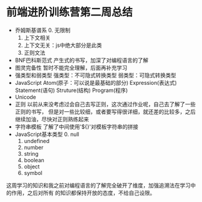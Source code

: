 # 前端进阶训练营第二周总结

+ 乔姆斯基谱系
    0. 无限制
    1. 上下文相关
    2. 上下文无关：js中绝大部分是此类
    3. 正则文法
+ BNF巴科斯范式
    产生式的书写，加深了对编程语言的了解
+ 图灵完备性
    暂时不能完全理解，后面再补充学习
+ 强类型和弱类型
    强类型：不可隐式转换类型
    弱类型：可隐式转换类型
+ JavaScript
    Atom(原子：可以说是最基础的部分)
    Expression(表达式)
    Statement(语句)
    Struture(结构)
    Program(程序)
+ Unicode
+ 正则
    以前从来没考虑过会自己去写正则，这次通过作业呢，自己去了解了一些正则的书写，
    但是对一些比较细，或者要写得很详细，就还差的比较多，之后继续加油，尽快对正则熟练起来
+ 字符串模板
    了解了中间使用'${}'对模板字符串的拼接
+ JavaScript基本类型
    0. null
    1. undefined
    2. number
    3. string
    4. boolean
    5. object
    6. symbol

这周学习的知识和我之前对编程语言的了解完全破开了维度，加强追溯法在学习中的作用，之后对所有
的知识都保持开放的态度，不给自己设限。